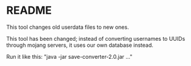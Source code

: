 # README #

This tool changes old userdata files to new ones.

This tool has been changed; instead of converting usernames to UUIDs through mojang servers, it uses our own database instead.

Run it like this: "java -jar save-converter-2.0.jar <host> <database> <username> <password> <world to convert> <world to convert> <world to convert> ..."